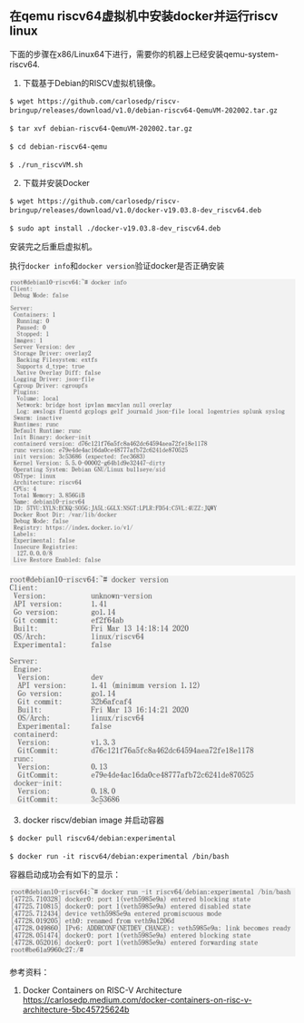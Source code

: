 ## 在qemu riscv64虚拟机中安装docker并运行riscv linux

下面的步骤在x86/Linux64下进行，需要你的机器上已经安装qemu-system-riscv64.

1. 下载基于Debian的RISCV虚拟机镜像。

```
$ wget https://github.com/carlosedp/riscv-bringup/releases/download/v1.0/debian-riscv64-QemuVM-202002.tar.gz

$ tar xvf debian-riscv64-QemuVM-202002.tar.gz

$ cd debian-riscv64-qemu

$ ./run_riscvVM.sh
```

2. 下载并安装Docker

```
$ wget https://github.com/carlosedp/riscv-bringup/releases/download/v1.0/docker-v19.03.8-dev_riscv64.deb

$ sudo apt install ./docker-v19.03.8-dev_riscv64.deb
```
安装完之后重启虚拟机。

执行`docker info`和`docker version`验证docker是否正确安装

![image](pictures/27-1.png)

![image](pictures/27-2.png)

3. docker riscv/debian image 并启动容器

```
$ docker pull riscv64/debian:experimental

$ docker run -it riscv64/debian:experimental /bin/bash
```

容器启动成功会有如下的显示：

![image](pictures/27-3.png)

参考资料：

1. Docker Containers on RISC-V Architecture <https://carlosedp.medium.com/docker-containers-on-risc-v-architecture-5bc45725624b>
